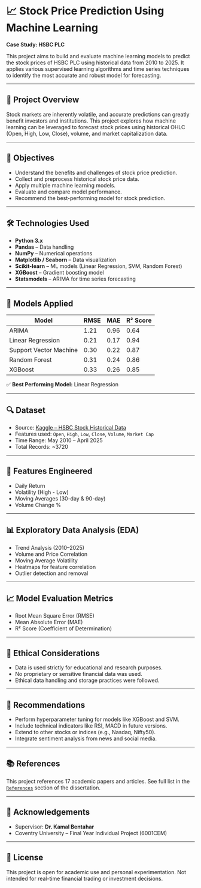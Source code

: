 # 📈 Stock Price Prediction Using Machine Learning  
**Case Study: HSBC PLC**  

This project aims to build and evaluate machine learning models to predict the stock prices of HSBC PLC using historical data from 2010 to 2025. It applies various supervised learning algorithms and time series techniques to identify the most accurate and robust model for forecasting.

---

## 🧠 Project Overview

Stock markets are inherently volatile, and accurate predictions can greatly benefit investors and institutions. This project explores how machine learning can be leveraged to forecast stock prices using historical OHLC (Open, High, Low, Close), volume, and market capitalization data.

---

## 🎯 Objectives

- Understand the benefits and challenges of stock price prediction.
- Collect and preprocess historical stock price data.
- Apply multiple machine learning models.
- Evaluate and compare model performance.
- Recommend the best-performing model for stock prediction.

---

## 🛠️ Technologies Used

- **Python 3.x**
- **Pandas** – Data handling
- **NumPy** – Numerical operations
- **Matplotlib / Seaborn** – Data visualization
- **Scikit-learn** – ML models (Linear Regression, SVM, Random Forest)
- **XGBoost** – Gradient boosting model
- **Statsmodels** – ARIMA for time series forecasting

---

## 🧪 Models Applied

| Model                | RMSE   | MAE   | R² Score |
|---------------------|--------|-------|----------|
| ARIMA               | 1.21   | 0.96  | 0.64     |
| Linear Regression   | 0.21   | 0.17  | 0.94     |
| Support Vector Machine | 0.30 | 0.22  | 0.87     |
| Random Forest       | 0.31   | 0.24  | 0.86     |
| XGBoost             | 0.33   | 0.26  | 0.85     |

✅ **Best Performing Model:** Linear Regression

---

## 🔍 Dataset

- Source: [Kaggle – HSBC Stock Historical Data](https://www.kaggle.com/)
- Features used: `Open`, `High`, `Low`, `Close`, `Volume`, `Market Cap`
- Time Range: May 2010 – April 2025  
- Total Records: ~3720

---

## 🔧 Features Engineered

- Daily Return  
- Volatility (High - Low)  
- Moving Averages (30-day & 90-day)  
- Volume Change %  

---

## 📊 Exploratory Data Analysis (EDA)

- Trend Analysis (2010–2025)
- Volume and Price Correlation
- Moving Average Volatility
- Heatmaps for feature correlation
- Outlier detection and removal

---

## 📈 Model Evaluation Metrics

- Root Mean Square Error (RMSE)
- Mean Absolute Error (MAE)
- R² Score (Coefficient of Determination)

---

## 🔐 Ethical Considerations

- Data is used strictly for educational and research purposes.
- No proprietary or sensitive financial data was used.
- Ethical data handling and storage practices were followed.

---

## 📌 Recommendations

- Perform hyperparameter tuning for models like XGBoost and SVM.
- Include technical indicators like RSI, MACD in future versions.
- Extend to other stocks or indices (e.g., Nasdaq, Nifty50).
- Integrate sentiment analysis from news and social media.

---

## 📚 References

This project references 17 academic papers and articles. See full list in the [`References`](./References.md) section of the dissertation.

---

## 🤝 Acknowledgements

- Supervisor: **Dr. Kamal Bentahar**
- Coventry University – Final Year Individual Project (6001CEM)

---

## 🧾 License

This project is open for academic use and personal experimentation. Not intended for real-time financial trading or investment decisions.
